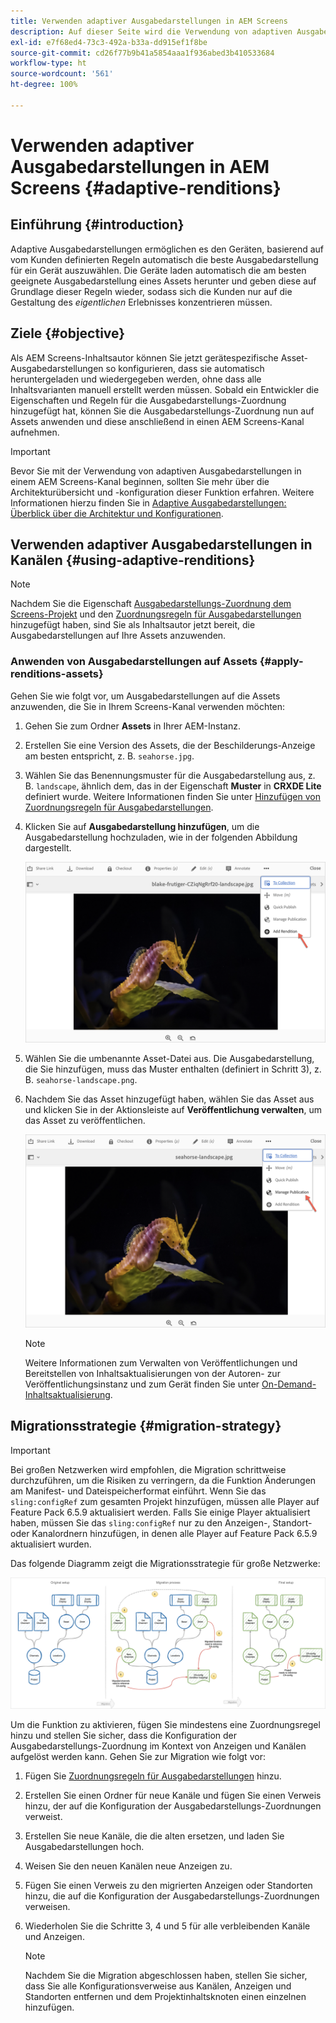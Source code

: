 ```yaml
---
title: Verwenden adaptiver Ausgabedarstellungen in AEM Screens
description: Auf dieser Seite wird die Verwendung von adaptiven Ausgabedarstellungen in AEM Screens beschrieben.
exl-id: e7f68ed4-73c3-492a-b33a-dd915ef1f8be
source-git-commit: cd26f77b9b41a5854aaa1f936abed3b410533684
workflow-type: ht
source-wordcount: '561'
ht-degree: 100%

---
```


# Verwenden adaptiver Ausgabedarstellungen in AEM Screens {#adaptive-renditions}

## Einführung {#introduction}

Adaptive Ausgabedarstellungen ermöglichen es den Geräten, basierend auf vom Kunden definierten Regeln automatisch die beste Ausgabedarstellung für ein Gerät auszuwählen. Die Geräte laden automatisch die am besten geeignete Ausgabedarstellung eines Assets herunter und geben diese auf Grundlage dieser Regeln wieder, sodass sich die Kunden nur auf die Gestaltung des *eigentlichen* Erlebnisses konzentrieren müssen.

## Ziele {#objective}

Als AEM Screens-Inhaltsautor können Sie jetzt gerätespezifische Asset-Ausgabedarstellungen so konfigurieren, dass sie automatisch heruntergeladen und wiedergegeben werden, ohne dass alle Inhaltsvarianten manuell erstellt werden müssen.
Sobald ein Entwickler die Eigenschaften und Regeln für die Ausgabedarstellungs-Zuordnung hinzugefügt hat, können Sie die Ausgabedarstellungs-Zuordnung nun auf Assets anwenden und diese anschließend in einen AEM Screens-Kanal aufnehmen.

>[!IMPORTANT]
>Bevor Sie mit der Verwendung von adaptiven Ausgabedarstellungen in einem AEM Screens-Kanal beginnen, sollten Sie mehr über die Architekturübersicht und -konfiguration dieser Funktion erfahren. Weitere Informationen hierzu finden Sie in [Adaptive Ausgabedarstellungen: Überblick über die Architektur und Konfigurationen](/help/user-guide/adaptive-renditions.md).

## Verwenden adaptiver Ausgabedarstellungen in Kanälen {#using-adaptive-renditions}

>[!NOTE]
>Nachdem Sie die Eigenschaft [Ausgabedarstellungs-Zuordnung dem Screens-Projekt](/help/user-guide/adaptive-renditions.md#rendition-mapping-new) und den [Zuordnungsregeln für Ausgabedarstellungen](/help/user-guide/adaptive-renditions.md#add-rendition-mapping-rules) hinzugefügt haben, sind Sie als Inhaltsautor jetzt bereit, die Ausgabedarstellungen auf Ihre Assets anzuwenden.

### Anwenden von Ausgabedarstellungen auf Assets {#apply-renditions-assets}

Gehen Sie wie folgt vor, um Ausgabedarstellungen auf die Assets anzuwenden, die Sie in Ihrem Screens-Kanal verwenden möchten:

1. Gehen Sie zum Ordner **Assets** in Ihrer AEM-Instanz.

1. Erstellen Sie eine Version des Assets, die der Beschilderungs-Anzeige am besten entspricht, z. B. `seahorse.jpg`.

1. Wählen Sie das Benennungsmuster für die Ausgabedarstellung aus, z. B. `landscape`, ähnlich dem, das in der Eigenschaft **Muster** in **CRXDE Lite** definiert wurde. Weitere Informationen finden Sie unter [Hinzufügen von Zuordnungsregeln für Ausgabedarstellungen](/help/user-guide/adaptive-renditions.md#add-rendition-mapping-rules).

1. Klicken Sie auf **Ausgabedarstellung hinzufügen**, um die Ausgabedarstellung hochzuladen, wie in der folgenden Abbildung dargestellt.

   ![Bild](/help/user-guide/assets/adaptive-renditions/manage-pub-asset2.png)

1. Wählen Sie die umbenannte Asset-Datei aus. Die Ausgabedarstellung, die Sie hinzufügen, muss das Muster enthalten (definiert in Schritt 3), z. B. `seahorse-landscape.png`.

1. Nachdem Sie das Asset hinzugefügt haben, wählen Sie das Asset aus und klicken Sie in der Aktionsleiste auf **Veröffentlichung verwalten**, um das Asset zu veröffentlichen.

   ![Bild](/help/user-guide/assets/adaptive-renditions/manage-pub-asset1.png)

   >[!NOTE]
   >Weitere Informationen zum Verwalten von Veröffentlichungen und Bereitstellen von Inhaltsaktualisierungen von der Autoren- zur Veröffentlichungsinstanz und zum Gerät finden Sie unter [On-Demand-Inhaltsaktualisierung](https://experienceleague.adobe.com/docs/experience-manager-screens/user-guide/authoring/content-updates/on-demand-content.html?lang=de).


## Migrationsstrategie {#migration-strategy}

>[!IMPORTANT]
>Bei großen Netzwerken wird empfohlen, die Migration schrittweise durchzuführen, um die Risiken zu verringern, da die Funktion Änderungen am Manifest- und Dateispeicherformat einführt. Wenn Sie das `sling:configRef` zum gesamten Projekt hinzufügen, müssen alle Player auf Feature Pack 6.5.9 aktualisiert werden. Falls Sie einige Player aktualisiert haben, müssen Sie das `sling:configRef` nur zu den Anzeigen-, Standort- oder Kanalordnern hinzufügen, in denen alle Player auf Feature Pack 6.5.9 aktualisiert wurden.

Das folgende Diagramm zeigt die Migrationsstrategie für große Netzwerke:

![Bild](/help/user-guide/assets/adaptive-renditions/migration-strategy1.png)

Um die Funktion zu aktivieren, fügen Sie mindestens eine Zuordnungsregel hinzu und stellen Sie sicher, dass die Konfiguration der Ausgabedarstellungs-Zuordnung im Kontext von Anzeigen und Kanälen aufgelöst werden kann. Gehen Sie zur Migration wie folgt vor:

1. Fügen Sie [Zuordnungsregeln für Ausgabedarstellungen](/help/user-guide/adaptive-renditions.md) hinzu.
1. Erstellen Sie einen Ordner für neue Kanäle und fügen Sie einen Verweis hinzu, der auf die Konfiguration der Ausgabedarstellungs-Zuordnungen verweist.
1. Erstellen Sie neue Kanäle, die die alten ersetzen, und laden Sie Ausgabedarstellungen hoch.
1. Weisen Sie den neuen Kanälen neue Anzeigen zu.
1. Fügen Sie einen Verweis zu den migrierten Anzeigen oder Standorten hinzu, die auf die Konfiguration der Ausgabedarstellungs-Zuordnungen verweisen.
1. Wiederholen Sie die Schritte 3, 4 und 5 für alle verbleibenden Kanäle und Anzeigen.

   >[!NOTE]
   >Nachdem Sie die Migration abgeschlossen haben, stellen Sie sicher, dass Sie alle Konfigurationsverweise aus Kanälen, Anzeigen und Standorten entfernen und dem Projektinhaltsknoten einen einzelnen hinzufügen.
